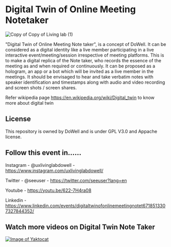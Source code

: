# Digital Twin of Online Meeting Notetaker

![Copy of Copy of Living lab (1)](https://user-images.githubusercontent.com/68909712/95673951-9ff70f00-0bca-11eb-8680-43e62aeb23f5.jpg)

"Digital Twin of Online Meeting Note taker", is a concept of DoWell. It can be considered as a digital identity like a live member participating in a live interactive event/meeting/session irrespective of meeting platforms. This is to make a digital replica of the Note taker, who records the essence of the meeting as  and when required or continuously. It can be proposed as a hologram, an app or a bot which will be invited as a live member in the meetings. It should be envisaged to hear and take verbatim notes with speaker identification and timestamps along with audio and video recording and screen shots / screen shares.

Refer wikipedia page https://en.wikipedia.org/wiki/Digital_twin to know more about digital twin

## License

This repository is owned by DoWell and is under GPL V3.0 and Appache license. 

## Follow this event in......

Instagram - @uxlivinglabdowell - https://www.instagram.com/uxlivinglabdowell/

Twitter - @seeuser -  https://twitter.com/seeuser?lang=en

Youtube - https://youtu.be/622-7H4ra08

Linkedin - https://www.linkedin.com/events/digitaltwinofonlinemeetingnotet6718513307327844352/

## Watch more videos on Digital Twin Note Taker

[![Image of Yaktocat](https://github.com/DowellLivingLab/Digital-Twin-Note-Taker-Ideation.Dowell/blob/website/gg.png?raw=true)](https://www.youtube.com/watch?v=622-7H4ra08&feature=youtu.be )
